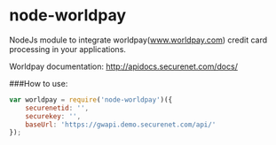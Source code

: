 # node-worldpay
NodeJs module to integrate worldpay(www.worldpay.com) credit card processing in your applications. 

Worldpay documentation: http://apidocs.securenet.com/docs/






###How to use:
```javascript
var worldpay = require('node-worldpay')({
	securenetid: '',
	securekey: '',
	baseUrl: 'https://gwapi.demo.securenet.com/api/'
});
```
